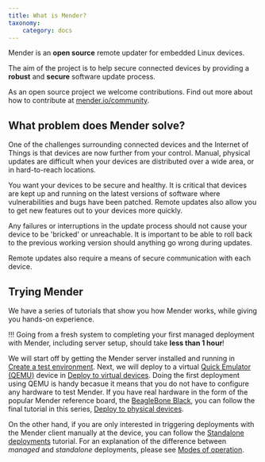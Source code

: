 ```yaml
---
title: What is Mender?
taxonomy:
    category: docs
---
```


Mender is an **open source** remote updater for embedded Linux devices.

The aim of the project is to help secure connected devices by providing a **robust** and **secure** software update process.

As an open source project we welcome contributions. Find out more about how to contribute at [mender.io/community](https://mender.io/community?target=_blank).


## What problem does Mender solve?

One of the challenges surrounding connected devices and the Internet of Things is that devices are now further from your control. Manual, physical updates are difficult when your devices are distributed over a wide area, or in hard-to-reach locations.

You want your devices to be secure and healthy. It is critical that devices are kept up and running on the latest versions of software where vulnerabilities and bugs have been patched. Remote updates also allow you to get new features out to your devices more quickly.

Any failures or interruptions in the update process should not cause your device to be 'bricked' or unreachable. It is important to be able to roll back to the previous working version should anything go wrong during updates.

Remote updates also require a means of secure communication with each device.


## Trying Mender

We have a series of tutorials that show you how Mender works, while giving you hands-on experience.

!!! Going from a fresh system to completing your first managed deployment with Mender, including server setup, should take **less than 1 hour**!

We will start off by getting the Mender server installed and running in [Create a test environment](../Create-a-test-environment).
Next, we will deploy to a virtual [Quick Emulator (QEMU)](http://qemu.org?target=_blank) device in [Deploy to virtual devices](../Deploy-to-virtual-devices).
Doing the first deployment using QEMU is handy becasue it means that you do not have to configure any hardware to test Mender.
If you have real hardware in the form of the popular Mender reference board, the [BeagleBone Black](https://beagleboard.org/black?target=_blank),
you can follow the final tutorial in this series, [Deploy to physical devices](../Deploy-to-physical-devices).

On the other hand, if you are only interested in triggering deployments with the Mender client manually at the device,
you can follow the [Standalone deployments](../Standalone-deployments) tutorial. For an explanation of the
difference between *managed* and *standalone* deployments, please see
[Modes of operation](../../Architecture/overview#modes-of-operation).
